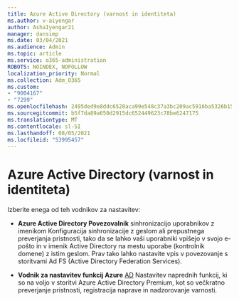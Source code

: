 ```yaml
---
title: Azure Active Directory (varnost in identiteta)
ms.author: v-aiyengar
author: AshaIyengar21
manager: dansimp
ms.date: 03/04/2021
ms.audience: Admin
ms.topic: article
ms.service: o365-administration
ROBOTS: NOINDEX, NOFOLLOW
localization_priority: Normal
ms.collection: Adm_O365
ms.custom:
- "9004167"
- "7299"
ms.openlocfilehash: 2495ded9e8ddc6528aca99e548c37a3bc209ac5916ba5326b15c8ff4fab46ded
ms.sourcegitcommit: b5f7da89a650d2915dc652449623c78be6247175
ms.translationtype: MT
ms.contentlocale: sl-SI
ms.lasthandoff: 08/05/2021
ms.locfileid: "53995457"
---
```

# <a name="azure-active-directory-security-and-identity"></a>Azure Active Directory (varnost in identiteta)

Izberite enega od teh vodnikov za nastavitev:

- **Azure Active Directory Povezovalnik** [](https://go.microsoft.com/fwlink/?linkid=2071310) sinhronizacijo uporabnikov z imenikom Konfiguracija sinhronizacije z geslom ali prepustnega preverjanja pristnosti, tako da se lahko vaši uporabniki vpišejo v svojo e-pošto in v imenik Active Directory na mestu uporabe (kontrolnik domene) z istim geslom. Prav tako lahko nastavite vpis v povezovanje s storitvami Ad FS (Active Directory Federation Services).

- **Vodnik za nastavitev funkcij Azure** [AD](https://go.microsoft.com/fwlink/?linkid=2134390) Nastavitev naprednih funkcij, ki so na voljo v storitvi Azure Active Directory Premium, kot so večkratno preverjanje pristnosti, registracija naprave in nadzorovanje varnosti.
